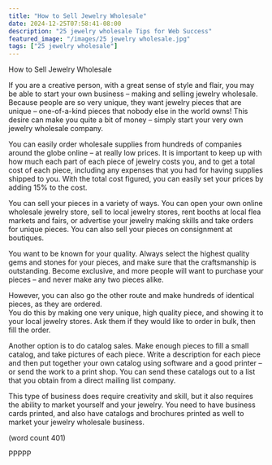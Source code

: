 ```yaml
---
title: "How to Sell Jewelry Wholesale"
date: 2024-12-25T07:58:41-08:00
description: "25 jewelry wholesale Tips for Web Success"
featured_image: "/images/25 jewelry wholesale.jpg"
tags: ["25 jewelry wholesale"]
---
```


How to Sell Jewelry Wholesale

If you are a creative person, with a great sense of 
style and flair, you may be able to start your own 
business – making and selling jewelry wholesale. 
Because people are so very unique, they want 
jewelry pieces that are unique – one-of-a-kind 
pieces that nobody else in the world owns! This 
desire can make you quite a bit of money – 
simply start your very own jewelry wholesale 
company.

You can easily order wholesale supplies from 
hundreds of companies around the globe online – 
at really low prices. It is important to keep up with 
how much each part of each piece of jewelry costs 
you, and to get a total cost of each piece, including 
any expenses that you had for having supplies 
shipped to you. With the total cost figured, you can 
easily set your prices by adding 15% to the cost. 

You can sell your pieces in a variety of ways. You 
can open your own online wholesale jewelry store, 
sell to local jewelry stores, rent booths at local flea 
markets and fairs, or advertise your jewelry making 
skills and take orders for unique pieces. You can 
also sell your pieces on consignment at boutiques.

You want to be known for your quality. Always 
select the highest quality gems and stones for your 
pieces, and make sure that the craftsmanship is 
outstanding. Become exclusive, and more people 
will want to purchase your pieces – and never make 
any two pieces alike. 

However, you can also go the other route and make 
hundreds of identical pieces, as they are ordered.  
You do this by making one very unique, high quality 
piece, and showing it to your local jewelry stores. 
Ask them if they would like to order in bulk, then fill 
the order. 

Another option is to do catalog sales. Make enough 
pieces to fill a small catalog, and take pictures of 
each piece. Write a description for each piece and 
then put together your own catalog using software 
and a good printer – or send the work to a print 
shop. You can send these catalogs out to a list 
that you obtain from a direct mailing list company.

This type of business does require creativity and 
skill, but it also requires the ability to market 
yourself and your jewelry. You need to have 
business cards printed, and also have catalogs and 
brochures printed as well to market your jewelry 
wholesale business.

(word count 401)

PPPPP

